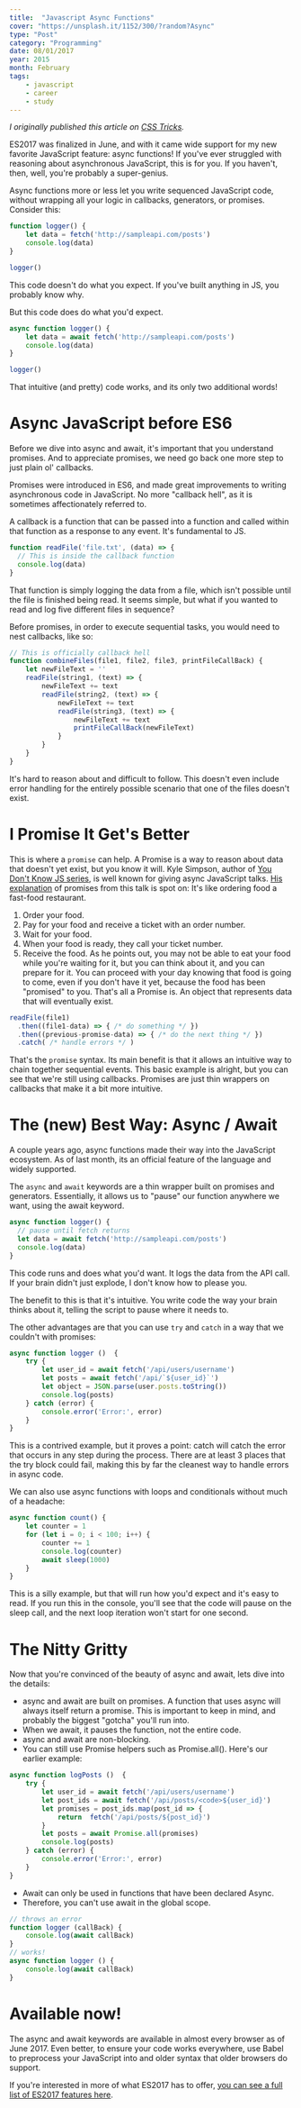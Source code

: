 ```yaml
---
title:  "Javascript Async Functions"
cover: "https://unsplash.it/1152/300/?random?Async"
type: "Post" 
category: "Programming"
date: 08/01/2017
year: 2015
month: February
tags:
    - javascript
    - career
    - study
---
```

*I originally published this article on [CSS Tricks](http://csstricks.com).*

ES2017 was finalized in June, and with it came wide support for my new favorite JavaScript feature: async functions! If you've ever struggled with reasoning about asynchronous JavaScript, this is for you. If you haven't, then, well, you're probably a super-genius.

Async functions more or less let you write sequenced JavaScript code, without wrapping all your logic in callbacks, generators, or promises. Consider this:

```javascript
function logger() {
    let data = fetch('http://sampleapi.com/posts')
    console.log(data)
}

logger()
```

This code doesn't do what you expect. If you've built anything in JS, you probably know why.

But this code does do what you'd expect.

```javascript
async function logger() {
    let data = await fetch('http://sampleapi.com/posts')
    console.log(data)
}

logger()
```

That intuitive (and pretty) code works, and its only two additional words!

# Async JavaScript before ES6

Before we dive into async and await, it's important that you understand promises. And to appreciate promises, we need go back one more step to just plain ol' callbacks.

Promises were introduced in ES6, and made great improvements to writing asynchronous code in JavaScript. No more "callback hell", as it is sometimes affectionately referred to.

A callback is a function that can be passed into a function and called within that function as a response to any event. It's fundamental to JS.

```javascript
function readFile('file.txt', (data) => {
  // This is inside the callback function
  console.log(data)
}
```

That function is simply logging the data from a file, which isn't possible until the file is finished being read. It seems simple, but what if you wanted to read and log five different files in sequence?

Before promises, in order to execute sequential tasks, you would need to nest callbacks, like so:

```javascript
// This is officially callback hell
function combineFiles(file1, file2, file3, printFileCallBack) {
    let newFileText = ''
    readFile(string1, (text) => {
        newFileText += text
        readFile(string2, (text) => {
            newFileText += text
            readFile(string3, (text) => {
                newFileText += text
                printFileCallBack(newFileText)
            }
        }
    } 
}
```
It's hard to reason about and difficult to follow. This doesn't even include error handling for the entirely possible scenario that one of the files doesn't exist.

# I Promise It Get's Better

This is where a `promise` can help. A Promise is a way to reason about data that doesn't yet exist, but you know it will. Kyle Simpson, author of [You Don't Know JS series](https://github.com/getify/You-Dont-Know-JS), is well known for giving async JavaScript talks. [His explanation](https://www.youtube.com/watch?v=Qg1SvpIau6U) of promises from this talk is spot on: It's like ordering food a fast-food restaurant.

1. Order your food.
2. Pay for your food and receive a ticket with an order number.
3. Wait for your food.
4. When your food is ready, they call your ticket number.
5. Receive the food.
As he points out, you may not be able to eat your food while you're waiting for it, but you can think about it, and you can prepare for it. You can proceed with your day knowing that food is going to come, even if you don't have it yet, because the food has been "promised" to you. That's all a Promise is. An object that represents data that will eventually exist.

```javascript
readFile(file1)
  .then((file1-data) => { /* do something */ })
  .then((previous-promise-data) => { /* do the next thing */ })
  .catch( /* handle errors */ )
```

That's the `promise` syntax. Its main benefit is that it allows an intuitive way to chain together sequential events. This basic example is alright, but you can see that we're still using callbacks. Promises are just thin wrappers on callbacks that make it a bit more intuitive.

# The (new) Best Way: Async / Await
A couple years ago, async functions made their way into the JavaScript ecosystem. As of last month, its an official feature of the language and widely supported.

The `async` and `await` keywords are a thin wrapper built on promises and generators. Essentially, it allows us to "pause" our function anywhere we want, using the await keyword.

```javascript
async function logger() {
  // pause until fetch returns
  let data = await fetch('http://sampleapi.com/posts')
  console.log(data)
}
```

This code runs and does what you'd want. It logs the data from the API call. If your brain didn't just explode, I don't know how to please you.

The benefit to this is that it's intuitive. You write code the way your brain thinks about it, telling the script to pause where it needs to.

The other advantages are that you can use `try` and `catch` in a way that we couldn't with promises:
```javascript
async function logger ()  {
    try {
        let user_id = await fetch('/api/users/username')
        let posts = await fetch('/api/`${user_id}`')
        let object = JSON.parse(user.posts.toString())
        console.log(posts)
    } catch (error) {
        console.error('Error:', error) 
    }
}
```

This is a contrived example, but it proves a point: catch will catch the error that occurs in any step during the process. There are at least 3 places that the try block could fail, making this by far the cleanest way to handle errors in async code.

We can also use async functions with loops and conditionals without much of a headache:

```javascript
async function count() {
    let counter = 1
    for (let i = 0; i < 100; i++) {
        counter += 1
        console.log(counter)
        await sleep(1000)
    }
}
```

This is a silly example, but that will run how you'd expect and it's easy to read. If you run this in the console, you'll see that the code will pause on the sleep call, and the next loop iteration won't start for one second.

# The Nitty Gritty
Now that you're convinced of the beauty of async and await, lets dive into the details:

* async and await are built on promises. A function that uses async will always itself return a promise. This is important to keep in mind, and probably the biggest "gotcha" you'll run into.
* When we await, it pauses the function, not the entire code.
* async and await are non-blocking.
* You can still use Promise helpers such as Promise.all(). Here's our earlier example:
```javascript
async function logPosts ()  {
    try {
        let user_id = await fetch('/api/users/username')
        let post_ids = await fetch('/api/posts/<code>${user_id}')
        let promises = post_ids.map(post_id => {
            return  fetch('/api/posts/${post_id}')
        }
        let posts = await Promise.all(promises)
        console.log(posts)
    } catch (error) {
        console.error('Error:', error) 
    }
}
```
* Await can only be used in functions that have been declared Async.
* Therefore, you can't use await in the global scope.
```javascript
// throws an error
function logger (callBack) {
    console.log(await callBack)
}
// works!
async function logger () {
    console.log(await callBack)
}
```

# Available now!
The async and await keywords are available in almost every browser as of June 2017. Even better, to ensure your code works everywhere, use Babel to preprocess your JavaScript into and older syntax that older browsers do support.

If you're interested in more of what ES2017 has to offer, [you can see a full list of ES2017 features here](http://2ality.com/2016/02/ecmascript-2017.html).